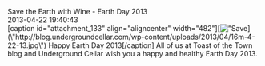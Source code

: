 Save the Earth with Wine - Earth Day 2013<br/>2013-04-22 19:40:43<br/>[caption id=\"attachment_133\" align=\"aligncenter\" width=\"482\"][![\"Save](\"http://blog.undergroundcellar.com/wp-content/uploads/2013/04/16m-4-22-13.jpg\")](\"http://blog.undergroundcellar.com/wp-content/uploads/2013/04/16m-4-22-13.jpg\") Happy Earth Day 2013[/caption] All of us at Toast of the Town blog and Underground Cellar wish you a happy and healthy Earth Day 2013. 